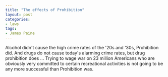 ```yaml
---
title: "The effects of Prohibition"
layout: post
categories:
- laws
tags:
- James Paine
---
```


Alcohol didn't cause the high crime rates of the '20s and '30s, Prohibition did. And drugs do not cause today's alarming crime rates, but drug prohibition does ... Trying to wage war on 23 million Americans who are obviously very committed to certain recreational activities is not going to be any more successful than Prohibition was.